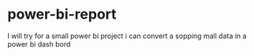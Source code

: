 # power-bi-report
I will try for a small  power bi project
i can convert a sopping mall data in a power bi dash bord
